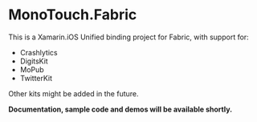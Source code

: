 # MonoTouch.Fabric

This is a Xamarin.iOS Unified binding project for Fabric, with support for:
* Crashlytics
* DigitsKit
* MoPub
* TwitterKit

Other kits might be added in the future.

<b>Documentation, sample code and demos will be available shortly.

